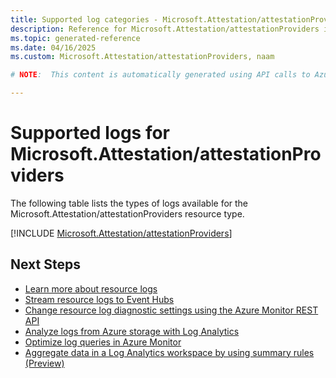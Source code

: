 ```yaml
---
title: Supported log categories - Microsoft.Attestation/attestationProviders
description: Reference for Microsoft.Attestation/attestationProviders in Azure Monitor Logs.
ms.topic: generated-reference
ms.date: 04/16/2025
ms.custom: Microsoft.Attestation/attestationProviders, naam

# NOTE:  This content is automatically generated using API calls to Azure. Any edits made on these files will be overwritten in the next run of the script. 

---
```





# Supported logs for Microsoft.Attestation/attestationProviders  
The following table lists the types of logs available for the Microsoft.Attestation/attestationProviders resource type.
  

  
[!INCLUDE [Microsoft.Attestation/attestationProviders](~/reusable-content/ce-skilling/azure/includes/azure-monitor/reference/logs/microsoft-attestation-attestationproviders-logs-include.md)]  
  

## Next Steps

* [Learn more about resource logs](/azure/azure-monitor/essentials/platform-logs-overview)
* [Stream resource logs to Event Hubs](/azure/azure-monitor/essentials/resource-logs#send-to-azure-event-hubs)
* [Change resource log diagnostic settings using the Azure Monitor REST API](/rest/api/monitor/diagnosticsettings)
* [Analyze logs from Azure storage with Log Analytics](/azure/azure-monitor/essentials/resource-logs#send-to-log-analytics-workspace)
* [Optimize log queries in Azure Monitor](/azure/azure-monitor/logs/query-optimization)
* [Aggregate data in a Log Analytics workspace by using summary rules (Preview)](/azure/azure-monitor/logs/summary-rules)